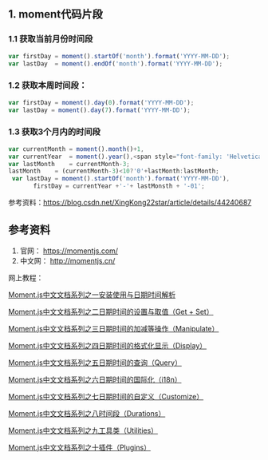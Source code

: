 ## 1. moment代码片段

### 1.1 获取当前月份时间段

```javascript
var firstDay = moment().startOf('month').format('YYYY-MM-DD');
var lastDay  = moment().endOf('month').format('YYYY-MM-DD');
```

### 1.2 获取本周时间段：

```javascript
var firstDay = moment().day(0).format('YYYY-MM-DD');
var lastDay = moment().day(7).format('YYYY-MM-DD');
```

### 1.3 获取3个月内的时间段

```javascript
var currentMonth = moment().month()+1,
var currentYear  = moment().year(),<span style="font-family: 'Helvetica Neue', Helvetica, Arial, sans-serif;"> </span>
var lastMonth    = currentMonth-3;
lastMonth    = (currentMonth-3)<10?'0'+lastMonth:lastMonth;
 var lastDay = moment().startOf('month').format('YYYY-MM-DD'),
       firstDay = currentYear +'-'+ lastMonsth + '-01';
```

参考资料：https://blog.csdn.net/XingKong22star/article/details/44240687



## 参考资料

1. 官网： https://momentjs.com/
2. 中文网： http://momentjs.cn/



网上教程：

[Moment.js中文文档系列之一安装使用与日期时间解析](https://itbilu.com/nodejs/npm/VkCir3rge.html)

[Moment.js中文文档系列之二日期时间的设置与取值（Get + Set）](https://itbilu.com/nodejs/npm/Vk3t77Dlx.html)

[Moment.js中文文档系列之三日期时间的加减等操作（Manipulate）](https://itbilu.com/nodejs/npm/EJlmbFhgg.html)

[Moment.js中文文档系列之四日期时间的格式化显示（Display）](https://itbilu.com/nodejs/npm/4kz3tOClx.html)

[Moment.js中文文档系列之五日期时间的查询（Query）](https://itbilu.com/nodejs/npm/Ny2sYBN-e.html)

[Moment.js中文文档系列之六日期时间的国际化（i18n）](https://itbilu.com/nodejs/npm/4k1vtctZl.html)

[Moment.js中文文档系列之七日期时间的自定义（Customize）](https://itbilu.com/nodejs/npm/4Jxk-Ti-l.html)

[Moment.js中文文档系列之八时间段（Durations）](https://itbilu.com/nodejs/npm/4JkB42p-x.html#duration-get)

[Moment.js中文文档系列之九工具类（Utilities）](https://itbilu.com/nodejs/npm/NJRXTDRWe.html)

[Moment.js中文文档系列之十插件（Plugins）](https://itbilu.com/nodejs/npm/V1k1JpA-l.html)

